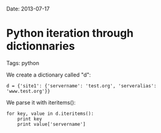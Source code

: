 Date: 2013-07-17
# Python iteration through dictionnaries
Tags: python

We create a dictionary called "d":

	d = {'site1': {'servername': 'test.org', 'serveralias': 'www.test.org'}}

We parse it with iteritems():

	for key, value in d.iteritems():
	    print key
	    print value['servername']
